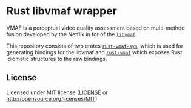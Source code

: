 # Rust libvmaf wrapper

VMAF is a perceptual video quality assessment based on multi-method fusion developed by the Netflix in for of the [`libvmaf`](https://github.com/Netflix/vmaf). 

This repository consists of two crates [`rust-vmaf-sys`](crates/rust-vmaf-sys), which is used for generating bindings for the libvmaf and [`rust-vmaf`](crates/rust-vmaf/) which exposes Rust idiomatic structures to the raw bindings.

## License

Licensed under MIT license ([LICENSE](LICENSE) or http://opensource.org/licenses/MIT)
